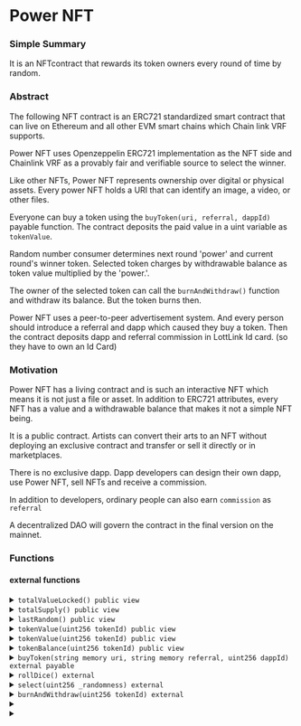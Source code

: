 # Power NFT

### Simple Summary

It is an NFTcontract that rewards its token owners every round of time by random.

### Abstract

The following NFT contract is an ERC721 standardized smart contract that can live on Ethereum and all other EVM smart chains which Chain link VRF supports.

Power NFT uses Openzeppelin ERC721 implementation as the NFT side and Chainlink VRF as a provably fair and verifiable source to select the winner.

Like other NFTs, Power NFT represents ownership over digital or physical assets. Every power NFT holds a URI that can identify an image, a video, or other files.

Everyone can buy a token using the `buyToken(uri, referral, dappId)` payable function. The contract deposits the paid value in a uint variable as `tokenValue`.

Random number consumer determines next round 'power' and current round's winner token. Selected token charges by withdrawable balance as token value multiplied by the 'power.'.

The owner of the selected token can call the `burnAndWithdraw()` function and withdraw its balance. But the token burns then.

Power NFT uses a peer-to-peer advertisement system. And every person should introduce a referral and dapp which caused they buy a token. Then the contract deposits dapp and referral commission in LottLink Id card. (so they have to own an Id Card)

### Motivation

Power NFT has a living contract and is such an interactive NFT which means it is not just a file or asset. In addition to ERC721 attributes, every NFT has a value and a withdrawable balance that makes it not a simple NFT being.

It is a public contract. Artists can convert their arts to an NFT without deploying an exclusive contract and transfer or sell it directly or in marketplaces.

There is no exclusive dapp. Dapp developers can design their own dapp, use Power NFT, sell NFTs and receive a commission.

In addition to developers, ordinary people can also earn `commission` as `referral`

A decentralized DAO will govern the contract in the final version on the mainnet.

### Functions

#### external functions

<details>

<summary><code>totalValueLocked() public view</code></summary>

Returns the available value that can be transferred to a token withdrawable balance.

</details>

<details>

<summary><code>totalSupply() public view</code></summary>

Returns total tokens minted.

</details>

<details>

<summary><code>lastRandom() public view</code></summary>

Returns the last randomness generated by the [RNC](rnc.md) contract.

</details>

<details>

<summary><code>tokenValue(uint256 tokenId) public view</code></summary>

Returns the value which the minter deposited in the token.

Requirements:

* `tokenId` must exist.

</details>

<details>

<summary><code>tokenValue(uint256 tokenId) public view</code></summary>

Returns the value which the minter deposited in the token.

Requirements:

* `tokenId` must exist.

</details>

<details>

<summary><code>tokenBalance(uint256 tokenId) public view</code></summary>

Returns the value which the minter deposited in the token.

Requirements:

* `tokenId` must exist.

</details>

<details>

<summary><code>buyToken(string memory uri, string memory referral, uint256 dappId) external payable</code></summary>

Mints a token by desired uri and value and transfer it to `msg.sender`.

The first `tokenId` is 1 and the next one will be earned by auto-increment. if a token is burned, the contract assigns its Id to the next one who buys a token.

Commission will be deducted from `msg.value` and transferred to the commission contract to be shared between referral, dapp, and DAO. the rest of the value will be locked in the contract.

Requirements:

* `referral` and `dappId` must exist.

</details>

<details>

<summary><code>rollDice() external</code></summary>

Requests to the [RNC](rnc.md) to consume randomness.

Requirements:

* there must be one or more round times available between the current time and `roundTimesPassed`.
* required `RNCFee()` should be available in the `totalValueLocked()`.

Emits a `RollDice` event.

</details>

<details>

<summary><code>select(uint256 _randomness) external</code></summary>

Fulfills randomness, selects a card, and determines the power of the next round by random.

Random token Id will be selected from an unfixed pool that depends on `additionalSupplyPercent`. if it is zero, we have a winner every round. else, winning possibility is inversely proportional to `totalSupply` + `additionalSupplyPercent`.

The selected token value will equal `tokenValue` \* `power`.

If someone doesn't withdraw and burn their token and the token is selected by random again, its recent balance will be recycled to the contract.

&#x20;Requirements:

* only RNC can call this function

Emits a `Win` event.

</details>

<details>

<summary><code>burnAndWithdraw(uint256 tokenId) external</code></summary>

Withdraw the `tokenBalance` and burn the token.

Requirements:

* Only the winner can call this function.

</details>

<details>

<summary></summary>



</details>

<details>

<summary></summary>



</details>

